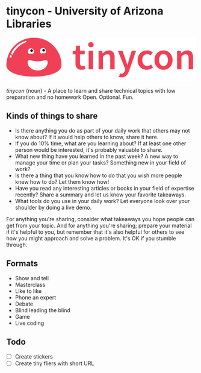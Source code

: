 # tinycon - University of Arizona Libraries

![tinycon logo](tinycon.png)

_tinycon_ (noun) - A place to learn and share technical topics with low preparation and no homework Open. Optional. Fun.

## Kinds of things to share

* Is there anything you do as part of your daily work that others may not know about? If it would help others to know, share it here.
* If you do 10% time, what are you learning about? If at least one other person would be interested, it's probably valuable to share.
* What new thing have you learned in the past week? A new way to manage your time or plan your tasks? Something new in your field of work?
* Is there a thing that you know how to do that you wish more people knew how to do? Let them know how!
* Have you read any interesting articles or books in your field of expertise recently? Share a summary and let us know your favorite takeaways.
* What tools do you use in your daily work? Let everyone look over your shoulder by doing a live demo.

For anything you're sharing, consider what takeaways you hope people can get from your topic. And for anything you're sharing; prepare your material if it's helpful to you, but remember that it's also helpful for others to see how you might approach and solve a problem. It's OK if you stumble through.

## Formats

* Show and tell
* Masterclass
* Like to like
* Phone an expert
* Debate
* Blind leading the blind
* Game
* Live coding

## Todo

- [ ] Create stickers
- [ ] Create tiny fliers with short URL
